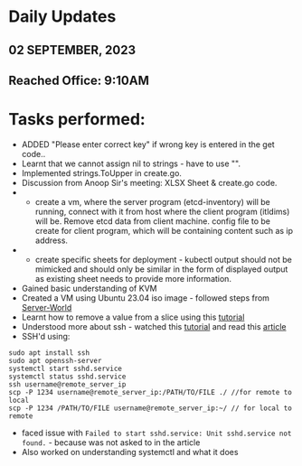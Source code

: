 # Daily Updates
## 02 SEPTEMBER, 2023
## Reached Office: 9:10AM

# Tasks performed:
- ADDED "Please enter correct key" if wrong key is entered in the get code..
- Learnt that we cannot assign nil to strings - have to use "".
- Implemented strings.ToUpper in create.go.
- Discussion from Anoop Sir's meeting: XLSX Sheet & create.go code.
- - create a vm, where the server program (etcd-inventory) will be running, connect with it from host where the client program (itldims) will be. Remove etcd data from client machine. config file to be create for client program, which will be containing content such as ip address. 
- - create specific sheets for deployment - kubectl output should not be mimicked and should only be similar in the form of displayed output as existing sheet needs to provide more information.
- Gained basic understanding of KVM
- Created a VM using Ubuntu 23.04 iso image - followed steps from [Server-World](https://www.server-world.info/en/note?os=Ubuntu_23.04&p=kvm&f=1)
- Learnt how to remove a value from a slice using this [tutorial](https://www.youtube.com/watch?v=931nR5TGCAk&list=PLRAV69dS1uWQGDQoBYMZWKjzuhCaOnBpa&index=15&pp=iAQB)
- Understood more about ssh - watched this [tutorial](https://www.youtube.com/watch?v=qWKK_PNHnnA&pp=ygULd2hhdCBpcyBzc2g%3D) and read this [article](https://fostips.com/enable-ssh-ubuntu-21-04/)
- SSH'd using:
```
sudo apt install ssh
sudo apt openssh-server
systemctl start sshd.service
systemctl status sshd.service
ssh username@remote_server_ip
scp -P 1234 username@remote_server_ip:/PATH/TO/FILE ./ //for remote to local
scp -P 1234 /PATH/TO/FILE username@remote_server_ip:~/ // for local to remote
```
- faced issue with `Failed to start sshd.service: Unit sshd.service not found.` - because was not asked to in the article
- Also worked on understanding systemctl and what it does
